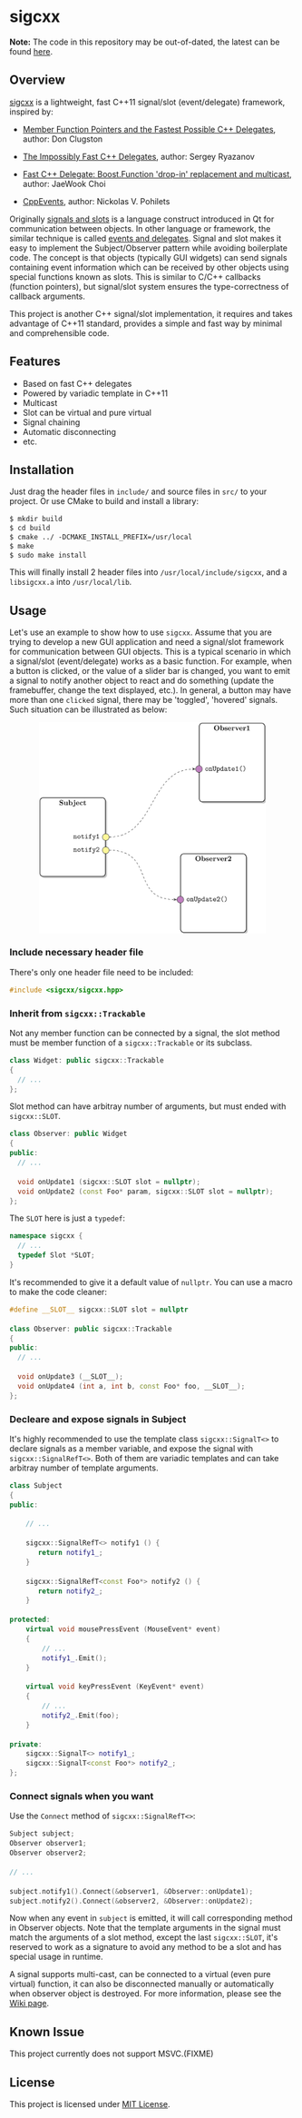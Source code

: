 sigcxx
======

**Note:** The code in this repository may be out-of-dated, the latest can be found [here](https://github.com/wiztk/framework).

## Overview

[sigcxx](https://github.com/zhanggyb/sigcxx) is a lightweight, fast C++11
signal/slot (event/delegate) framework, inspired by:

- [Member Function Pointers and the Fastest Possible C++
Delegates](http://www.codeproject.com/Articles/7150/Member-Function-Pointers-and-the-Fastest-Possible),
author: Don Clugston
- [The Impossibly Fast C++
  Delegates](http://www.codeproject.com/Articles/11015/The-Impossibly-Fast-C-Delegates),
  author: Sergey Ryazanov

- [Fast C++ Delegate: Boost.Function 'drop-in' replacement and
  multicast](http://www.codeproject.com/Articles/18389/Fast-C-Delegate-Boost-Function-drop-in-replacement),
  author: JaeWook Choi

- [CppEvents](http://code.google.com/p/cpp-events/), author: Nickolas
  V. Pohilets

Originally [signals and slots](http://doc.qt.io/qt-5/signalsandslots.html) is a
language construct introduced in Qt for communication between objects. In other
language or framework, the similar technique is called [events and
delegates](https://www.google.com/search?q=event+delegate&ie=utf-8&oe=utf-8). Signal
and slot makes it easy to implement the Subject/Observer pattern while avoiding
boilerplate code. The concept is that objects (typically GUI widgets) can send
signals containing event information which can be received by other objects
using special functions known as slots. This is similar to C/C++ callbacks
(function pointers), but signal/slot system ensures the type-correctness of
callback arguments.

This project is another C++ signal/slot implementation, it requires and takes
advantage of C++11 standard, provides a simple and fast way by minimal and
comprehensible code.

## Features

- Based on fast C++ delegates
- Powered by variadic template in C++11
- Multicast
- Slot can be virtual and pure virtual
- Signal chaining
- Automatic disconnecting
- etc.

## Installation

Just drag the header files in `include/` and source files in `src/` to your
project. Or use CMake to build and install a library:

```shell
$ mkdir build
$ cd build
$ cmake ../ -DCMAKE_INSTALL_PREFIX=/usr/local
$ make
$ sudo make install
```

This will finally install 2 header files into
`/usr/local/include/sigcxx`, and a `libsigcxx.a` into
`/usr/local/lib`.

## Usage

Let's use an example to show how to use `sigcxx`. Assume that you are trying to
develop a new GUI application and need a signal/slot framework for communication
between GUI objects. This is a typical scenario in which a signal/slot
(event/delegate) works as a basic function. For example, when a button is
clicked, or the value of a slider bar is changed, you want to emit a signal to
notify another object to react and do something (update the framebuffer, change
the text displayed, etc.). In general, a button may have more than one `clicked`
signal, there may be 'toggled', 'hovered' signals. Such situation can be
illustrated as below:

<div  align="center">
<img src="doc/graphics/example.png" width = "400" alt="Example" align=center />
</div>

### Include necessary header file

There's only one header file need to be included:

```c++
#include <sigcxx/sigcxx.hpp>
```

### Inherit from `sigcxx::Trackable`

Not any member function can be connected by a signal, the slot method must be
member function of a `sigcxx::Trackable` or its subclass.

```c++
class Widget: public sigcxx::Trackable
{
  // ...
};
```

Slot method can have arbitray number of arguments, but must ended with
`sigcxx::SLOT`.

```c++
class Observer: public Widget
{
public:
  // ...

  void onUpdate1 (sigcxx::SLOT slot = nullptr);
  void onUpdate2 (const Foo* param, sigcxx::SLOT slot = nullptr);
};
```

The `SLOT` here is just a `typedef`:

```c++
namespace sigcxx {
  // ...
  typedef Slot *SLOT;
}
```

It's recommended to give it a default value of `nullptr`. You can use a macro to
make the code cleaner:

```c++
#define __SLOT__ sigcxx::SLOT slot = nullptr

class Observer: public sigcxx::Trackable
{
public:
  // ...

  void onUpdate3 (__SLOT__);
  void onUpdate4 (int a, int b, const Foo* foo, __SLOT__);
};
```

### Decleare and expose signals in Subject

It's highly recommended to use the template class `sigcxx::SignalT<>` to declare
signals as a member variable, and expose the signal with
`sigcxx::SignalRefT<>`. Both of them are variadic templates and can take arbitray
number of template arguments.

```c++
class Subject
{
public:

    // ...

    sigcxx::SignalRefT<> notify1 () {
       return notify1_;
    }

    sigcxx::SignalRefT<const Foo*> notify2 () {
       return notify2_;
    }

protected:
    virtual void mousePressEvent (MouseEvent* event)
    {
        // ...
        notify1_.Emit();
    }

    virtual void keyPressEvent (KeyEvent* event)
    {
        // ...
        notify2_.Emit(foo);
    }

private:
    sigcxx::SignalT<> notify1_;
    sigcxx::SignalT<const Foo*> notify2_;
};
```

### Connect signals when you want

Use the `Connect` method of `sigcxx::SignalRefT<>`:

```c++
Subject subject;
Observer observer1;
Observer observer2;

// ...

subject.notify1().Connect(&observer1, &Observer::onUpdate1);
subject.notify2().Connect(&observer2, &Observer::onUpdate2);
```

Now when any event in `subject` is emitted, it will call corresponding method in
Observer objects. Note that the template arguments in the signal must match the
arguments of a slot method, except the last `sigcxx::SLOT`, it's reserved to
work as a signature to avoid any method to be a slot and has special usage in
runtime.

A signal supports multi-cast, can be connected to a virtual (even pure virtual)
function, it can also be disconnected manually or automatically when observer
object is destroyed. For more information, please see the [Wiki
page](https://github.com/zhanggyb/sigcxx/wiki).

## Known Issue

This project currently does not support MSVC.(FIXME)

## License

This project is licensed under [MIT License](https://github.com/zhanggyb/sigcxx/blob/master/LICENSE).

